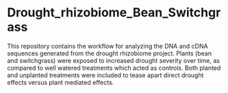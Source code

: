# Drought_rhizobiome_Bean_Switchgrass

This repository contains the workflow for analyzing the DNA and cDNA sequences generated from the drought rhizobiome project. Plants (bean and switchgrass) were exposed to increased drought severity over time, as compared to well watered treatments which acted as controls. Both planted and unplanted treatments were included to tease apart direct drought effects versus plant mediated effects.
